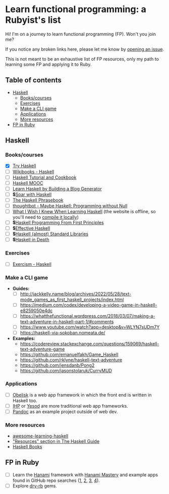 <!-- omit in toc -->
# Learn functional programming: a Rubyist's list

Hi! I'm on a journey to learn functional programming (FP). Won't you join me?

If you notice any broken links here, please let me know by [opening an issue](https://github.com/fpsvogel/learn-functional-programming/issues/new).

This is not meant to be an exhaustive list of FP resources, only my path to learning some FP and applying it to Ruby.

<!-- omit in toc -->
## Table of contents

- [Haskell](#haskell)
  - [Books/courses](#bookscourses)
  - [Exercises](#exercises)
  - [Make a CLI game](#make-a-cli-game)
  - [Applications](#applications)
  - [More resources](#more-resources)
- [FP in Ruby](#fp-in-ruby)

## Haskell

### Books/courses

- [x] [Try Haskell](https://tryhaskell.org)
- [ ] [Wikibooks - Haskell](https://en.wikibooks.org/wiki/Haskell)
- [ ] [Haskell Tutorial and Cookbook](https://markwatson.com/opencontent/haskell-cookbook.pdf)
- [ ] [Haskell MOOC](https://haskell.mooc.fi/)
- [ ] [Learn Haskell by Building a Blog Generator](https://learn-haskell.blog/)
- [ ] 💲[Soar with Haskell](https://www.amazon.com/Soar-Haskell-beginners-functional-programming/dp/1805128450)
- [ ] [The Haskell Phrasebook](https://typeclasses.com/phrasebook)
- [ ] [thoughtbot - Maybe Haskell: Programming without Null](https://github.com/thoughtbot/maybe_haskell)
- [ ] [What I Wish I Knew When Learning Haskell](https://github.com/sdiehl/wiwinwlh) (the website is offline, so you'll need to [compile it locally](https://github.com/sdiehl/wiwinwlh#compiling))
- [ ] 💲[Haskell Programming From First Principles](https://haskellbook.com/)
- [ ] 💲[Effective Haskell](https://pragprog.com/titles/rshaskell/effective-haskell/)
- [ ] 💲[Haskell (almost) Standard Libraries](https://leanpub.com/haskell-stdlibs)
- [ ] 💲[Haskell in Depth](https://www.manning.com/books/haskell-in-depth)

### Exercises

- [ ] [Exercism - Haskell](https://exercism.org/tracks/haskell)

### Make a CLI game

- **Guides:**
  - [ ] <http://jackkelly.name/blog/archives/2022/05/28/text-mode_games_as_first_haskell_projects/index.html>
  - [ ] <https://medium.com/codex/developing-a-video-game-in-haskell-e8259050e4dc>
  - [ ] <https://whatthefunctional.wordpress.com/2018/03/07/making-a-text-adventure-in-haskell-part-1/#comments>
  - [ ] <https://www.youtube.com/watch?app=desktop&v=WLYN7sUDm7Y>
  - [ ] <https://haskell-via-sokoban.nomeata.de/>
- **Examples:**
  - <https://codereview.stackexchange.com/questions/159069/haskell-text-adventure-game>
  - <https://github.com/emanuelfakh/Game_Haskell>
  - <https://github.com/rklyne/haskell-text-adventure>
  - <https://github.com/jensdanb/Pong2>
  - <https://github.com/jasonstolaruk/CurryMUD>

### Applications

- [ ] [Obelisk](https://github.com/obsidiansystems/obelisk) is a web app framework in which the front end is written in Haskell too.
- [ ] [IHP](https://ihp.digitallyinduced.com/) or [Yesod](https://www.yesodweb.com/) are more traditional web app frameworks.
- [ ] [Pandoc](https://github.com/jgm/pandoc) as an example project outside of web dev.

### More resources

- [awesome-learning-haskell](https://github.com/tweag/awesome-learning-haskell)
- ["Resources" section in The Haskell Guide](https://haskell-docs.netlify.app/resources/resources/)
- [Haskell Books](https://www.extrema.is/articles/haskell-books)

## FP in Ruby

- [ ] Learn the [Hanami](https://hanamirb.org/) framework with [Hanami Mastery](https://hanamimastery.com) and example apps found in GitHub repo searches ([1](https://github.com/search?q=hanami+example+pushed%3A%3E2022-01-01&type=repositories), [2](https://github.com/search?q=hanami+app+pushed%3A%3E2022-01-01&type=repositories), [3](https://github.com/search?q=hanami+application+pushed%3A%3E2022-01-01&type=repositories), [4](https://github.com/search?q=hanami+software+pushed%3A%3E2022-01-01&type=repositories)).
- [ ] Explore [dry-rb](https://dry-rb.org/) gems.
